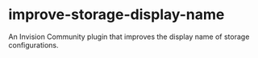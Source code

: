 # improve-storage-display-name
An Invision Community plugin that improves the display name of storage configurations.
